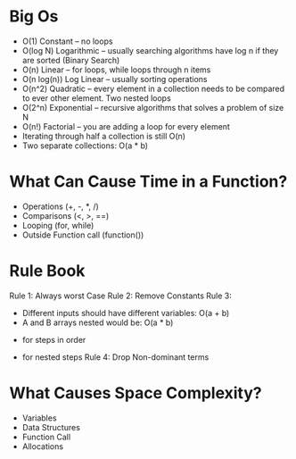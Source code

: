 # Big Os 
* O(1) Constant – no loops 
* O(log N) Logarithmic – usually searching algorithms have log n if they are sorted (Binary Search) 
* O(n) Linear – for loops, while loops through n items 
* O(n log(n)) Log Linear – usually sorting operations 
* O(n^2) Quadratic – every element in a collection needs to be compared to ever other element. Two nested loops 
* O(2^n) Exponential – recursive algorithms that solves a problem of size N 
* O(n!) Factorial – you are adding a loop for every element 
* Iterating through half a collection is still O(n) 
* Two separate collections: O(a * b) 
 
# What Can Cause Time in a Function? 
* Operations (+, -, *, /) 
* Comparisons (<, >, ==) 
* Looping (for, while) 
* Outside Function call (function()) 
 
# Rule Book 
Rule 1: Always worst Case 
Rule 2: Remove Constants 
Rule 3:  
* Different inputs should have different variables: O(a + b) 
* A and B arrays nested would be: O(a * b) 
+ for steps in order 
* for nested steps 
Rule 4: Drop Non-dominant terms 
 
# What Causes Space Complexity? 
* Variables 
* Data Structures 
* Function Call 
* Allocations 